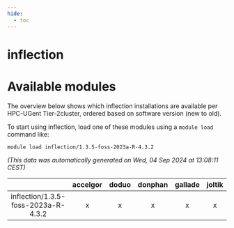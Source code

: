```yaml
---
hide:
  - toc
---
```


inflection
==========

# Available modules


The overview below shows which inflection installations are available per HPC-UGent Tier-2cluster, ordered based on software version (new to old).

To start using inflection, load one of these modules using a `module load` command like:

```shell
module load inflection/1.3.5-foss-2023a-R-4.3.2
```

*(This data was automatically generated on Wed, 04 Sep 2024 at 13:08:11 CEST)*  

| |accelgor|doduo|donphan|gallade|joltik|shinx|skitty|
| :---: | :---: | :---: | :---: | :---: | :---: | :---: | :---: |
|inflection/1.3.5-foss-2023a-R-4.3.2|x|x|x|x|x|-|x|
